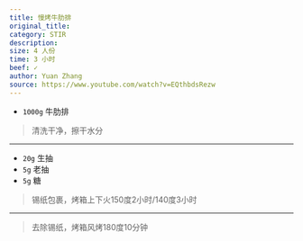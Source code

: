 ```yaml
---
title: 慢烤牛肋排
original_title: 
category: STIR
description: 
size: 4 人份
time: 3 小时 
beef: ✓
author: Yuan Zhang
source: https://www.youtube.com/watch?v=EQthbdsRezw
---
```


* `1000g` 牛肋排

> 清洗干净，擦干水分

---

* `20g` 生抽
* `5g` 老抽
* `5g` 糖

> 锡纸包裹，烤箱上下火150度2小时/140度3小时

---

> 去除锡纸，烤箱风烤180度10分钟
